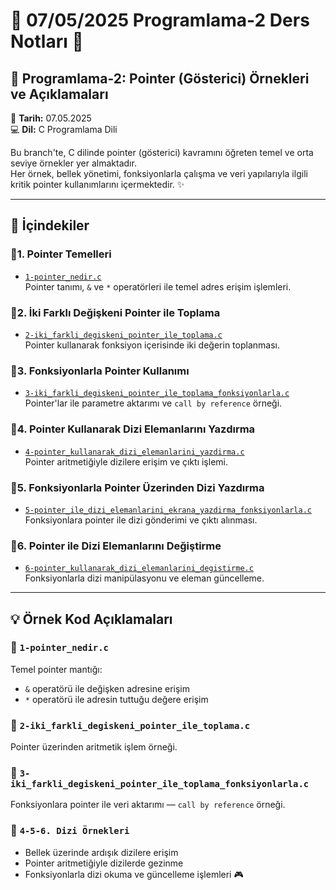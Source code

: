 # 🌱 07/05/2025 Programlama-2 Ders Notları 🌱

## 📘 Programlama-2: Pointer (Gösterici) Örnekleri ve Açıklamaları  
📅 **Tarih:** 07.05.2025  
💻 **Dil:** C Programlama Dili  

Bu branch'te, C dilinde pointer (gösterici) kavramını öğreten temel ve orta seviye örnekler yer almaktadır.  
Her örnek, bellek yönetimi, fonksiyonlarla çalışma ve veri yapılarıyla ilgili kritik pointer kullanımlarını içermektedir. ✨  

---

## 📂 İçindekiler

### 🔹1. Pointer Temelleri
- [`1-pointer_nedir.c`](./1-pointer_nedir.c)  
  Pointer tanımı, `&` ve `*` operatörleri ile temel adres erişim işlemleri.

### 🔹2. İki Farklı Değişkeni Pointer ile Toplama
- [`2-iki_farkli_degiskeni_pointer_ile_toplama.c`](./2-iki_farkli_degiskeni_pointer_ile_toplama.c)  
  Pointer kullanarak fonksiyon içerisinde iki değerin toplanması.

### 🔹3. Fonksiyonlarla Pointer Kullanımı
- [`3-iki_farkli_degiskeni_pointer_ile_toplama_fonksiyonlarla.c`](./3-iki_farkli_degiskeni_pointer_ile_toplama_fonksiyonlarla.c)  
  Pointer'lar ile parametre aktarımı ve `call by reference` örneği.

### 🔹4. Pointer Kullanarak Dizi Elemanlarını Yazdırma
- [`4-pointer_kullanarak_dizi_elemanlarini_yazdirma.c`](./4-pointer_kullanarak_dizi_elemanlarini_yazdirma.c)  
  Pointer aritmetiğiyle dizilere erişim ve çıktı işlemi.

### 🔹5. Fonksiyonlarla Pointer Üzerinden Dizi Yazdırma
- [`5-pointer_ile_dizi_elemanlarini_ekrana_yazdirma_fonksiyonlarla.c`](./5-pointer_ile_dizi_elemanlarini_ekrana_yazdirma_fonksiyonlarla.c)  
  Fonksiyonlara pointer ile dizi gönderimi ve çıktı alınması.

### 🔹6. Pointer ile Dizi Elemanlarını Değiştirme
- [`6-pointer_kullanarak_dizi_elemanlarini_degistirme.c`](./6-pointer_kullanarak_dizi_elemanlarini_degistirme.c)  
  Fonksiyonlarla dizi manipülasyonu ve eleman güncelleme.

---

## 💡 Örnek Kod Açıklamaları

### 🔹 `1-pointer_nedir.c`  
Temel pointer mantığı:  
- `&` operatörü ile değişken adresine erişim  
- `*` operatörü ile adresin tuttuğu değere erişim  

### 🔹 `2-iki_farkli_degiskeni_pointer_ile_toplama.c`  
Pointer üzerinden aritmetik işlem örneği.

### 🔹 `3-iki_farkli_degiskeni_pointer_ile_toplama_fonksiyonlarla.c`  
Fonksiyonlara pointer ile veri aktarımı — `call by reference` örneği.

### 🔹 `4-5-6. Dizi Örnekleri`  
- Bellek üzerinde ardışık dizilere erişim  
- Pointer aritmetiğiyle dizilerde gezinme  
- Fonksiyonlarla dizi okuma ve güncelleme işlemleri 🎮



